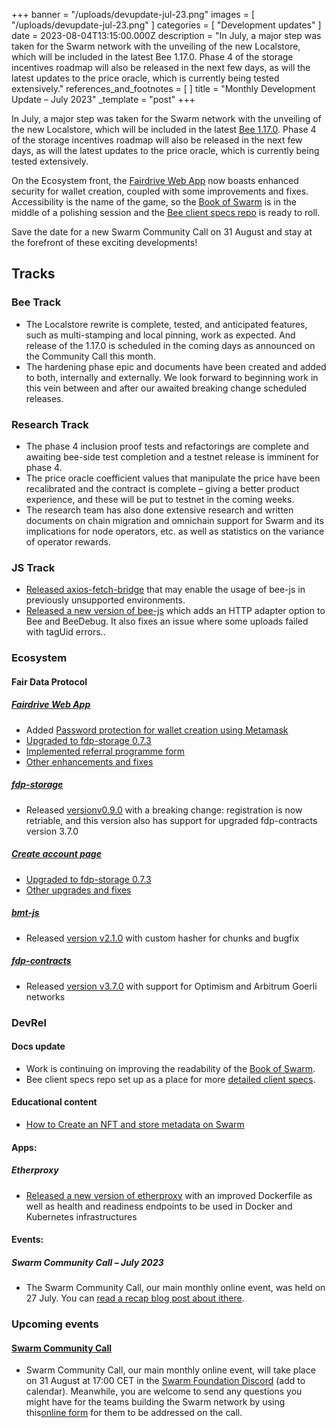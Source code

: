 +++
banner = "/uploads/devupdate-jul-23.png"
images = [ "/uploads/devupdate-jul-23.png" ]
categories = [ "Development updates" ]
date = 2023-08-04T13:15:00.000Z
description = "In July, a major step was taken for the Swarm network with the unveiling of the new Localstore, which will be included in the latest Bee 1.17.0. Phase 4 of the storage incentives roadmap will also be released in the next few days, as will the latest updates to the price oracle, which is currently being tested extensively."
references_and_footnotes = [ ]
title = "Monthly Development Update – July 2023"
_template = "post"
+++

In July, a major step was taken for the Swarm network with the unveiling
of the new Localstore, which will be included in the latest [<u>Bee
1.17.0</u>](https://github.com/ethersphere). Phase 4 of the storage
incentives roadmap will also be released in the next few days, as will
the latest updates to the price oracle, which is currently being tested
extensively.

On the Ecosystem front, the [<u>Fairdrive Web
App</u>](https://app.fairdrive.fairdatasociety.org/) now boasts enhanced
security for wallet creation, coupled with some improvements and fixes.
Accessibility is the name of the game, so the [<u>Book of
Swarm</u>](https://www.ethswarm.org/The-Book-of-Swarm.pdf) is in the
middle of a polishing session and the [<u>Bee client specs
repo</u>](https://github.com/ethersphere/specs) is ready to roll.

Save the date for a new Swarm Community Call on 31 August and stay at
the forefront of these exciting developments!

## Tracks

### Bee Track

- The Localstore rewrite is complete, tested, and anticipated features, such as multi-stamping and local pinning, work as expected. And release of the 1.17.0 is scheduled in the coming days as announced on the Community Call this month.
- The hardening phase epic and documents have been created and added to both, internally and externally. We look forward to beginning work in this vein between and after our awaited breaking change scheduled releases.

### Research Track

- The phase 4 inclusion proof tests and refactorings are complete and awaiting bee-side test completion and a testnet release is imminent for phase 4.
- The price oracle coefficient values that manipulate the price have been recalibrated and the contract is complete – giving a better product experience, and these will be put to testnet in the coming weeks.
- The research team has also done extensive research and written documents on chain migration and omnichain support for Swarm and its implications for node operators, etc. as well as statistics on the variance of operator rewards.

### JS Track

- [<u>Released axios-fetch-bridge</u>](https://github.com/Cafe137/axios-fetch-bridge) that may enable the usage of bee-js in previously unsupported environments.
- [<u>Released a new version of bee-js</u>](https://github.com/ethersphere/bee-js/releases/tag/v6.1.0) which adds an HTTP adapter option to Bee and BeeDebug. It also fixes an issue where some uploads failed with tagUid errors..

### Ecosystem

#### Fair Data Protocol

##### [<u>Fairdrive Web App</u>](https://github.com/fairDataSociety/fairdrive-theapp)

- Added [<u>Password protection for wallet creation using Metamask</u>](https://github.com/fairDataSociety/fairdrive-theapp/issues/399)
- [<u>Upgraded to fdp-storage 0.7.3</u>](https://github.com/fairDataSociety/fairdrive-theapp/issues/378)
- [<u>Implemented referral programme form</u>](https://github.com/fairDataSociety/fairdrive-theapp/issues/338)
- [<u>Other enhancements and fixes</u>](https://github.com/fairDataSociety/fairdrive-theapp/issues?q=is%3Aissue+is%3Aclosed+closed%3A2023-07-01..2023-07-31+)

##### [<u>fdp-storage</u>](https://github.com/fairDataSociety/fdp-storage/)

- Released [<u>versionv0.9.0</u>](https://github.com/fairDataSociety/fdp-storage/releases) with a breaking change: registration is now retriable, and this version also has support for upgraded fdp-contracts version 3.7.0

##### [<u>Create account page</u>](https://github.com/fairDataSociety/fdp-create-account/)

- [<u>Upgraded to fdp-storage 0.7.3</u>](https://github.com/fairDataSociety/fdp-create-account/issues/266)
- [<u>Other upgrades and fixes</u>](https://github.com/fairDataSociety/fdp-create-account/issues?q=is%3Aissue+is%3Aclosed+closed%3A2023-07-01..2023-07-31+)

##### [<u>bmt-js</u>](https://github.com/fairDataSociety/bmt-js)

- Released [<u>version v2.1.0</u>](https://github.com/fairDataSociety/bmt-js/releases) with custom hasher for chunks and bugfix

##### [<u>fdp-contracts</u>](https://github.com/fairDataSociety/fdp-contracts/)

- Released [<u>version v3.7.0</u>](https://github.com/fairDataSociety/fdp-contracts/releases) with support for Optimism and Arbitrum Goerli networks

### DevRel

#### Docs update

- Work is continuing on improving the readability of the [<u>Book of Swarm</u>](https://www.ethswarm.org/The-Book-of-Swarm.pdf).
- Bee client specs repo set up as a place for more [<u>detailed client specs</u>](https://github.com/ethersphere/specs).

#### Educational content

- [<u>How to Create an NFT and store metadata on Swarm</u>](https://blog.ethswarm.org/foundation/2023/how-to-create-an-nft-and-store-metadata-on-swarm/)

#### Apps:

##### Etherproxy

- [<u>Released a new version of etherproxy</u>](https://github.com/Cafe137/etherproxy) with an improved Dockerfile as well as health and readiness endpoints to be used in Docker and Kubernetes infrastructures

#### Events:

##### Swarm Community Call – July 2023

- The Swarm Community Call, our main monthly online event, was held on 27 July. You can [<u>read a recap blog post about it</u><u>here</u>](https://blog.ethswarm.org/foundation/2023/swarm-community-call-27-july-recap/).

### **Upcoming events**

#### **<u>Swarm Community Call</u>**

- Swarm Community Call, our main monthly online event, will take place on 31 August at 17:00 CET in the [<u>Swarm Foundation Discord</u>](https://discord.gg/HqsVNSJ?event=1126056886773489675) (add to calendar). Meanwhile, you are welcome to send any questions you might have for the teams building the Swarm network by using this[<u>online form</u>](https://airtable.com/shrBRyrMkXFsJvLS3) for them to be addressed on the call.
